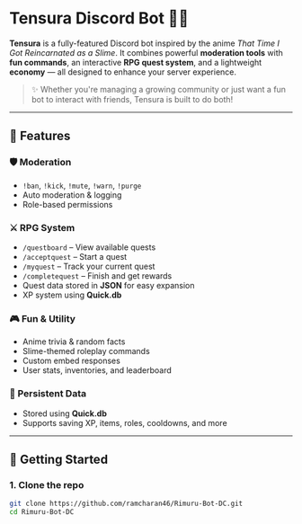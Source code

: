 # Tensura Discord Bot 🧪💬

**Tensura** is a fully-featured Discord bot inspired by the anime *That Time I Got Reincarnated as a Slime*. It combines powerful **moderation tools** with **fun commands**, an interactive **RPG quest system**, and a lightweight **economy** — all designed to enhance your server experience.

> ✨ Whether you're managing a growing community or just want a fun bot to interact with friends, Tensura is built to do both!

---

## 🌟 Features

### 🛡️ Moderation
- `!ban`, `!kick`, `!mute`, `!warn`, `!purge`
- Auto moderation & logging
- Role-based permissions

### ⚔️ RPG System
- `/questboard` – View available quests  
- `/acceptquest` – Start a quest  
- `/myquest` – Track your current quest  
- `/completequest` – Finish and get rewards  
- Quest data stored in **JSON** for easy expansion
- XP system using **Quick.db**

### 🎮 Fun & Utility
- Anime trivia & random facts
- Slime-themed roleplay commands
- Custom embed responses
- User stats, inventories, and leaderboard

### 💾 Persistent Data
- Stored using **Quick.db**
- Supports saving XP, items, roles, cooldowns, and more

---

## 🚀 Getting Started

### 1. Clone the repo
```bash
git clone https://github.com/ramcharan46/Rimuru-Bot-DC.git
cd Rimuru-Bot-DC
